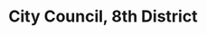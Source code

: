---
title: City Council, 8th District
layout: post
categories:
    - chattanooga
excerpt:
ocdid: /country:us/state:tn/place:chattanooga/council_district:8
---